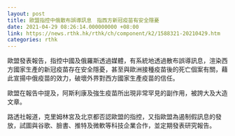 ```yaml
---
layout: post
title: 歐盟指控中俄散布誤導訊息　指西方新冠疫苗有安全隱憂
date: 2021-04-29 08:26:14.000000000 +08:00
link: https://news.rthk.hk/rthk/ch/component/k2/1588321-20210429.htm
categories: rthk
---
```


歐盟發表報告，指控中國及俄羅斯透過媒體，有系統地透過散布誤導訊息，渲染西方國家生產的新冠疫苗存在安全隱憂，甚至與歐洲接種疫苗後的死亡個案有關，藉此宣揚中俄疫苗的效力，破壞外界對西方國家生產疫苗的信任。

歐盟在報告中提及，阿斯利康及強生疫苗所出現非常罕見的副作用，被誇大及大造文章。

路透社報道，克里姆林宮及北京都否認歐盟的指控，又指歐盟為遏制假訊息的發放，試圖與谷歌、臉書、推特及微軟等科技企業合作，並定期發表研究報告。
